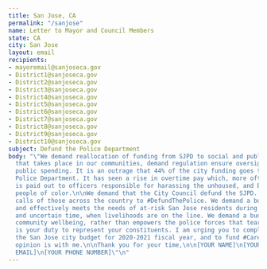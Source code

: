 ```yaml
---
title: San Jose, CA
permalink: "/sanjose"
name: Letter to Mayor and Council Members
state: CA
city: San Jose
layout: email
recipients:
- mayoremail@sanjoseca.gov
- District1@sanjoseca.gov
- District2@sanjoseca.gov
- District3@sanjoseca.gov
- District4@sanjoseca.gov
- District5@sanjoseca.gov
- District6@sanjoseca.gov
- District7@sanjoseca.gov
- District8@sanjoseca.gov
- District9@sanjoseca.gov
- District10@sanjoseca.gov
subject: Defund the Police Department
body: "\"We demand reallocation of funding from SJPD to social and public programming
  that takes place in our communities, demand regulation ensure oversight board for
  public spending. It is an outrage that 44% of the city funding goes towards the
  Police Department. It has seen a rise in overtime pay which, more often than not,
  is paid out to officers responsible for harassing the unhoused, and Black, Indigenous,
  people of color.\n\nWe demand that the City Council defund the SJPD. We join the
  calls of those across the country to #DefundThePolice. We demand a budget that adequately
  and effectively meets the needs of at-risk San Jose residents during this trying
  and uncertain time, when livelihoods are on the line. We demand a budget that supports
  community wellbeing, rather than empowers the police forces that tear them apart.\n\nIt
  is your duty to represent your constituents. I am urging you to completely revise
  the San Jose city budget for 2020-2021 fiscal year, and to fund #CareNotCops. Public
  opinion is with me.\n\nThank you for your time,\n\n[YOUR NAME]\n[YOUR ADDRESS] \n[YOUR
  EMAIL]\n[YOUR PHONE NUMBER]\"\n"
---
```


